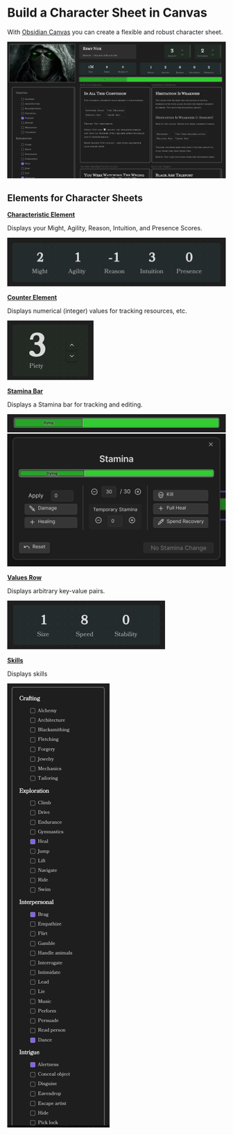# Build a Character Sheet in Canvas

With [Obsidian Canvas](https://obsidian.md/canvas) you can create a flexible and robust character sheet.

![canvas character sheet](Media/canvas-character-sheet.png)

## Elements for Character Sheets

**[Characteristic Element](characteristics-element.md)**

Displays your Might, Agility, Reason, Intuition, and Presence Scores.

![characteristics](Media/characteristics.png)

**[Counter Element](counter.md)**

Displays numerical (integer) values for tracking resources, etc.

![counter](Media/counter.png)

**[Stamina Bar](stamina-bar.md)**

Displays a Stamina bar for tracking and editing.

![stamina-bar](Media/stamina-bar.png)
![stamina bar modal](Media/stamina-bar-modal.png)

**[Values Row](values-row-element.md)**

Displays arbitrary key-value pairs.

![values row](Media/values-row.png)

**[Skills](skills-element.md)**

Displays skills

![Skills](Media/skills.png)

